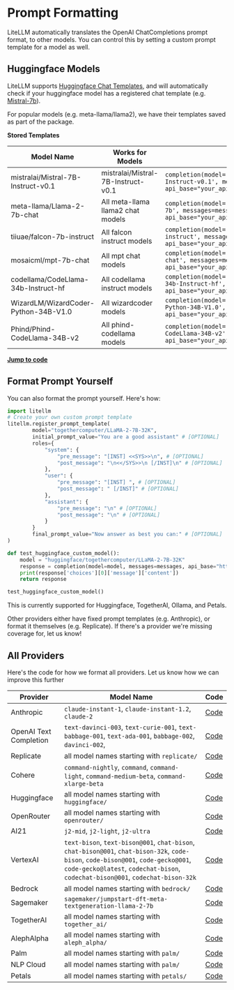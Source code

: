 # Prompt Formatting

LiteLLM automatically translates the OpenAI ChatCompletions prompt format, to other models. You can control this by setting a custom prompt template for a model as well. 

## Huggingface Models 

LiteLLM supports [Huggingface Chat Templates](https://huggingface.co/docs/transformers/main/chat_templating), and will automatically check if your huggingface model has a registered chat template (e.g. [Mistral-7b](https://huggingface.co/mistralai/Mistral-7B-Instruct-v0.1/blob/main/tokenizer_config.json#L32)).

For popular models (e.g. meta-llama/llama2), we have their templates saved as part of the package. 

**Stored Templates**

| Model Name | Works for Models | Completion Call
| -------- | -------- | -------- |
| mistralai/Mistral-7B-Instruct-v0.1 | mistralai/Mistral-7B-Instruct-v0.1| `completion(model='huggingface/mistralai/Mistral-7B-Instruct-v0.1', messages=messages, api_base="your_api_endpoint")` |
| meta-llama/Llama-2-7b-chat | All meta-llama llama2 chat models| `completion(model='huggingface/meta-llama/Llama-2-7b', messages=messages, api_base="your_api_endpoint")` |
| tiiuae/falcon-7b-instruct | All falcon instruct models | `completion(model='huggingface/tiiuae/falcon-7b-instruct', messages=messages, api_base="your_api_endpoint")` |
| mosaicml/mpt-7b-chat | All mpt chat models | `completion(model='huggingface/mosaicml/mpt-7b-chat', messages=messages, api_base="your_api_endpoint")` |
| codellama/CodeLlama-34b-Instruct-hf | All codellama instruct models | `completion(model='huggingface/codellama/CodeLlama-34b-Instruct-hf', messages=messages, api_base="your_api_endpoint")` |
| WizardLM/WizardCoder-Python-34B-V1.0 | All wizardcoder models | `completion(model='huggingface/WizardLM/WizardCoder-Python-34B-V1.0', messages=messages, api_base="your_api_endpoint")` |
| Phind/Phind-CodeLlama-34B-v2 | All phind-codellama models | `completion(model='huggingface/Phind/Phind-CodeLlama-34B-v2', messages=messages, api_base="your_api_endpoint")` |

[**Jump to code**](https://github.com/BerriAI/litellm/blob/main/litellm/llms/prompt_templates/factory.py)

## Format Prompt Yourself

You can also format the prompt yourself. Here's how: 

```python 
import litellm
# Create your own custom prompt template 
litellm.register_prompt_template(
	    model="togethercomputer/LLaMA-2-7B-32K",
        initial_prompt_value="You are a good assistant" # [OPTIONAL]
	    roles={
            "system": {
                "pre_message": "[INST] <<SYS>>\n", # [OPTIONAL]
                "post_message": "\n<</SYS>>\n [/INST]\n" # [OPTIONAL]
            },
            "user": { 
                "pre_message": "[INST] ", # [OPTIONAL]
                "post_message": " [/INST]" # [OPTIONAL]
            }, 
            "assistant": {
                "pre_message": "\n" # [OPTIONAL]
                "post_message": "\n" # [OPTIONAL]
            }
        }
        final_prompt_value="Now answer as best you can:" # [OPTIONAL]
)

def test_huggingface_custom_model():
    model = "huggingface/togethercomputer/LLaMA-2-7B-32K"
    response = completion(model=model, messages=messages, api_base="https://my-huggingface-endpoint")
    print(response['choices'][0]['message']['content'])
    return response

test_huggingface_custom_model()
```

This is currently supported for Huggingface, TogetherAI, Ollama, and Petals. 

Other providers either have fixed prompt templates (e.g. Anthropic), or format it themselves (e.g. Replicate). If there's a provider we're missing coverage for, let us know! 

## All Providers

Here's the code for how we format all providers. Let us know how we can improve this further


| Provider | Model Name | Code |
| -------- | -------- | -------- |
| Anthropic | `claude-instant-1`, `claude-instant-1.2`, `claude-2` | [Code](https://github.com/BerriAI/litellm/blob/721564c63999a43f96ee9167d0530759d51f8d45/litellm/llms/anthropic.py#L84)
| OpenAI Text Completion | `text-davinci-003`, `text-curie-001`, `text-babbage-001`, `text-ada-001`, `babbage-002`, `davinci-002`, | [Code](https://github.com/BerriAI/litellm/blob/721564c63999a43f96ee9167d0530759d51f8d45/litellm/main.py#L442)
| Replicate | all model names starting with `replicate/` | [Code](https://github.com/BerriAI/litellm/blob/721564c63999a43f96ee9167d0530759d51f8d45/litellm/llms/replicate.py#L180)
| Cohere | `command-nightly`, `command`, `command-light`, `command-medium-beta`, `command-xlarge-beta` | [Code](https://github.com/BerriAI/litellm/blob/721564c63999a43f96ee9167d0530759d51f8d45/litellm/llms/cohere.py#L115)
| Huggingface | all model names starting with `huggingface/` | [Code](https://github.com/BerriAI/litellm/blob/721564c63999a43f96ee9167d0530759d51f8d45/litellm/llms/huggingface_restapi.py#L186)
| OpenRouter | all model names starting with `openrouter/` | [Code](https://github.com/BerriAI/litellm/blob/721564c63999a43f96ee9167d0530759d51f8d45/litellm/main.py#L611)
| AI21 | `j2-mid`, `j2-light`, `j2-ultra` | [Code](https://github.com/BerriAI/litellm/blob/721564c63999a43f96ee9167d0530759d51f8d45/litellm/llms/ai21.py#L107)
| VertexAI | `text-bison`, `text-bison@001`, `chat-bison`, `chat-bison@001`, `chat-bison-32k`, `code-bison`, `code-bison@001`, `code-gecko@001`, `code-gecko@latest`, `codechat-bison`, `codechat-bison@001`, `codechat-bison-32k` | [Code](https://github.com/BerriAI/litellm/blob/721564c63999a43f96ee9167d0530759d51f8d45/litellm/llms/vertex_ai.py#L89)
| Bedrock | all model names starting with `bedrock/` | [Code](https://github.com/BerriAI/litellm/blob/721564c63999a43f96ee9167d0530759d51f8d45/litellm/llms/bedrock.py#L183)
| Sagemaker | `sagemaker/jumpstart-dft-meta-textgeneration-llama-2-7b` | [Code](https://github.com/BerriAI/litellm/blob/721564c63999a43f96ee9167d0530759d51f8d45/litellm/llms/sagemaker.py#L89)
| TogetherAI | all model names starting with `together_ai/` | [Code](https://github.com/BerriAI/litellm/blob/721564c63999a43f96ee9167d0530759d51f8d45/litellm/llms/together_ai.py#L101)
| AlephAlpha | all model names starting with `aleph_alpha/` | [Code](https://github.com/BerriAI/litellm/blob/721564c63999a43f96ee9167d0530759d51f8d45/litellm/llms/aleph_alpha.py#L184)
| Palm | all model names starting with `palm/` | [Code](https://github.com/BerriAI/litellm/blob/721564c63999a43f96ee9167d0530759d51f8d45/litellm/llms/palm.py#L95)
| NLP Cloud | all model names starting with `palm/` | [Code](https://github.com/BerriAI/litellm/blob/721564c63999a43f96ee9167d0530759d51f8d45/litellm/llms/nlp_cloud.py#L120)
| Petals | all model names starting with `petals/` | [Code](https://github.com/BerriAI/litellm/blob/721564c63999a43f96ee9167d0530759d51f8d45/litellm/llms/petals.py#L87)
